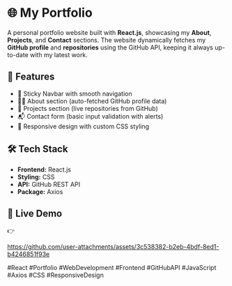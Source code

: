 <h1>🌐 My Portfolio</h1>

<p>
A personal portfolio website built with <b>React.js</b>, showcasing my <b>About</b>, 
<b>Projects</b>, and <b>Contact</b> sections. The website dynamically fetches my 
<b>GitHub profile</b> and <b>repositories</b> using the GitHub API, keeping it always 
up-to-date with my latest work.
</p>

<h2>🚀 Features</h2>
<ul>
  <li>📌 Sticky Navbar with smooth navigation</li>
  <li>👩‍💻 About section (auto-fetched GitHub profile data)</li>
  <li>📂 Projects section (live repositories from GitHub)</li>
  <li>📬 Contact form (basic input validation with alerts)</li>
  <li>🎨 Responsive design with custom CSS styling</li>
</ul>

<h2>🛠️ Tech Stack</h2>
<ul>
  <li><b>Frontend:</b> React.js</li>
  <li><b>Styling:</b> CSS</li>
  <li><b>API:</b> GitHub REST API</li>
  <li><b>Package:</b> Axios</li>
</ul>


<h2>🔗 Live Demo</h2>
👉 

https://github.com/user-attachments/assets/3c538382-b2eb-4bdf-8ed1-b4246851f93e

<p>
#React #Portfolio #WebDevelopment #Frontend #GitHubAPI #JavaScript #Axios #CSS #ResponsiveDesign
</p>
